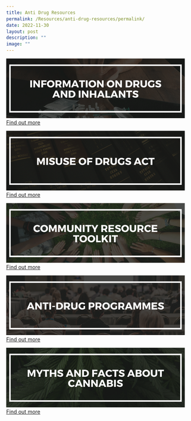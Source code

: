 ```yaml
---
title: Anti Drug Resources
permalink: /Resources/anti-drug-resources/permalink/
date: 2022-11-30
layout: post
description: ""
image: ""
---
```

![info on drugs and inhalants](/images/Resource%20Banner/info%20on%20drugs%20and%20inhalants.png)
[Find out more](https://www.cnb.gov.sg/drug-information/drugs-and-inhalants)

![misuse of drugs](/images/Resource%20Banner/misuseofdrugs.png)[Find out more](https://www.cnb.gov.sg/drug-information/misuse-of-drugs-act)

![comm resource toolkit](/images/Resource%20Banner/commtoolkit.png)
[Find out more](https://www.cnb.gov.sg/educational-resources/for-communities)

![anti drug programmes](/images/Resource%20Banner/antidrugprog.png)[Find out more](https://www.cnb.gov.sg/educational-resources/core-programmes)

![myths and facts about cannabis](/images/Resource%20Banner/myths%20and%20facts%20about%20cannabis.png)[Find out more](https://www.cnb.gov.sg/educational-resources/myths-and-facts-about-drugs/cannabis)

